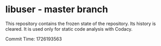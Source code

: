 # libuser - master branch

This repository contains the frozen state of the repository.
Its history is cleared. It is used only for static code
analysis with Codacy.

Commit Time: 1726193563